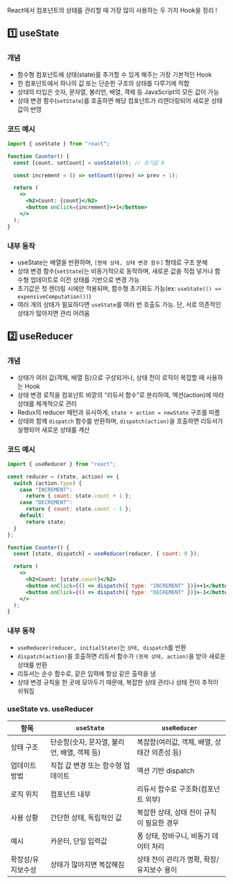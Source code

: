 React에서 컴포넌트의 상태를 관리할 때 가장 많이 사용하는 두 가지 Hook을 정리 !

## 1️⃣ useState

### 개념

- 함수형 컴포넌트에 상태(state)를 추가할 수 있게 해주는 가장 기본적인 Hook
- 한 컴포넌트에서 하나의 값 또는 단순한 구조의 상태를 다루기에 적합
- 상태의 타입은 숫자, 문자열, 불리언, 배열, 객체 등 JavaScript의 모든 값이 가능
- 상태 변경 함수(`setState`)를 호출하면 해당 컴포넌트가 리렌더링되어 새로운 상태값이 반영

### 코드 예시

```jsx
import { useState } from "react";

function Counter() {
  const [count, setCount] = useState(0); // 초기값 0

  const increment = () => setCount((prev) => prev + 1);

  return (
    <>
      <h2>Count: {count}</h2>
      <button onClick={increment}>+1</button>
    </>
  );
}
```

### 내부 동작

- useState는 배열을 반환하며, `[현재 상태, 상태 변경 함수]` 형태로 구조 분해
- 상태 변경 함수(`setState`)는 비동기적으로 동작하며, 새로운 값을 직접 넣거나 함수형 업데이트로 이전 상태를 기반으로 변경 가능
- 초기값은 첫 렌더링 시에만 적용되며, 함수형 초기화도 가능(ex: `useState(() => expensiveComputation())`)
- 여러 개의 상태가 필요하다면 `useState`를 여러 번 호출도 가능. 단, 서로 의존적인 상태가 많아지면 관리 어려움

## 2️⃣ useReducer

### 개념

- 상태가 여러 값(객체, 배열 등)으로 구성되거나, 상태 전이 로직이 복잡할 때 사용하는 Hook
- 상태 변경 로직을 컴포넌트 바깥의 “리듀서 함수”로 분리하여, 액션(action)에 따라 상태를 체계적으로 관리
- Redux의 reducer 패턴과 유사하게, `state + action = newState` 구조를 따름
- 상태와 함께 `dispatch` 함수를 반환하며, `dispatch(action)`을 호출하면 리듀서가 실행되어 새로운 상태를 계산

### 코드 예시

```jsx
import { useReducer } from "react";

const reducer = (state, action) => {
  switch (action.type) {
    case "INCREMENT":
      return { count: state.count + 1 };
    case "DECREMENT":
      return { count: state.count - 1 };
    default:
      return state;
  }
};

function Counter() {
  const [state, dispatch] = useReducer(reducer, { count: 0 });

  return (
    <>
      <h2>Count: {state.count}</h2>
      <button onClick={() => dispatch({ type: "INCREMENT" })}>+1</button>
      <button onClick={() => dispatch({ type: "DECREMENT" })}>-1</button>
    </>
  );
}
```

### 내부 동작

- `useReducer(reducer, initialState)`는 `상태, dispatch`를 반환
- `dispatch(action)`을 호출하면 리듀서 함수가 `(현재 상태, action)`을 받아 새로운 상태를 반환
- 리듀서는 순수 함수로, 같은 입력에 항상 같은 출력을 냄
- 상태 변경 규칙을 한 곳에 모아두기 때문에, 복잡한 상태 관리나 상태 전이 추적이 쉬워짐

### useState vs. useReducer

| 항목              | `useState`                                  | `useReducer`                                 |
| ----------------- | ------------------------------------------- | -------------------------------------------- |
| 상태 구조         | 단순함(숫자, 문자열, 불리언, 배열, 객체 등) | 복잡함(여러값, 객체, 배열, 상태간 의존성 등) |
| 업데이트 방법     | 직접 값 변경 또는 함수형 업데이트           | 액션 기반 dispatch                           |
| 로직 위치         | 컴포넌트 내부                               | 리듀서 함수로 구조화(컴포넌트 외부)          |
| 사용 상황         | 간단한 상태, 독립적인 값                    | 복잡한 상태, 상태 전이 규칙이 필요한 경우    |
| 예시              | 카운터, 단일 입력값                         | 폼 상태, 장바구니, 비동기 데이터 처리        |
| 확장성/유지보수성 | 상태가 많아지면 복잡해짐                    | 상태 전이 관리가 명확, 확장/유지보수 용이    |
